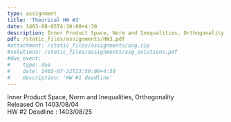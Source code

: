 ```yaml
---
type: assignment
title: 'Theorical HW #3'
date: 1403-08-05T4:30:00+4:30
description: Inner Product Space, Norm and Inequalities, Orthogonality
pdf: /static_files/assignments/HW3.pdf
#attachment: /static_files/assignments/asg.zip
#solutions: /static_files/assignments/asg_solutions.pdf
#due_event: 
#    type: due
#    date: 1403-07-22T23:59:00+4:30
#    description: 'HW #1 deadline'
---
```

Inner Product Space, Norm and Inequalities, Orthogonality<br>
Released On 1403/08/04<br>
HW #2 Deadline : 1403/08/25
